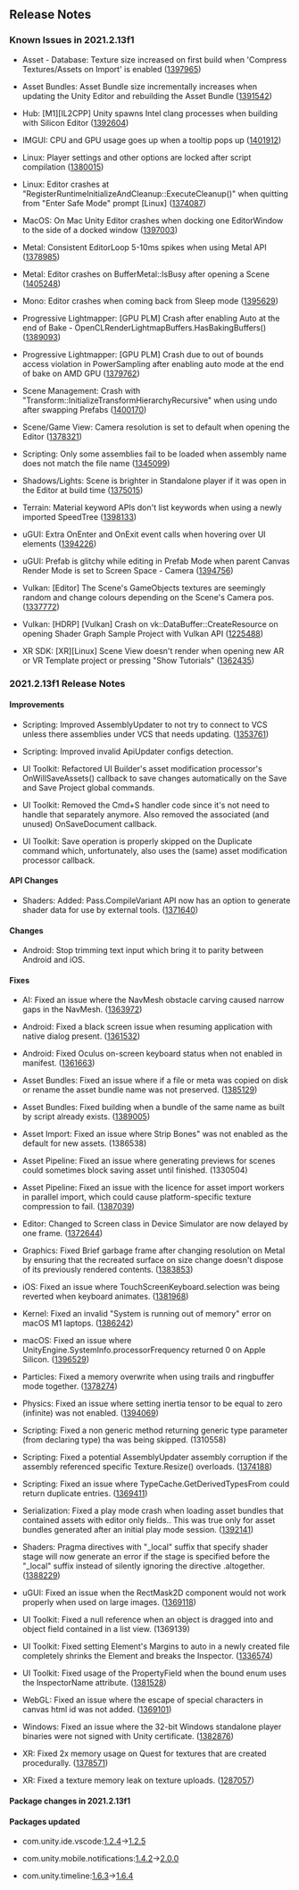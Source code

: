 ## Release Notes

### Known Issues in 2021.2.13f1

-   Asset - Database: Texture size increased on first build when \'Compress Textures/Assets on Import\' is enabled ([1397965](https://issuetracker.unity3d.com/issues/texture-size-increased-on-first-build-when-compress-textures-slash-assets-on-import-is-enabled))

-   Asset Bundles: Asset Bundle size incrementally increases when updating the Unity Editor and rebuilding the Asset Bundle ([1391542](https://issuetracker.unity3d.com/issues/asset-bundle-size-incrementally-increases-when-updating-the-unity-editor-and-rebuilding-the-asset-bundle))

-   Hub: \[M1\]\[IL2CPP\] Unity spawns Intel clang processes when building with Silicon Editor ([1392604](https://issuetracker.unity3d.com/issues/m1-il2cpp-unity-spawns-intel-clang-processes-when-building-with-silicon-editor))

-   IMGUI: CPU and GPU usage goes up when a tooltip pops up ([1401912](https://issuetracker.unity3d.com/issues/cpu-and-gpu-usage-goes-up-when-a-tooltip-pops-up))

-   Linux: Player settings and other options are locked after script compilation ([1380015](https://issuetracker.unity3d.com/issues/linux-player-settings-and-other-options-are-locked-after-script-compilation))

-   Linux: Editor crashes at \"RegisterRuntimeInitializeAndCleanup::ExecuteCleanup()\" when quitting from \"Enter Safe Mode\" prompt \[Linux\] ([1374087](https://issuetracker.unity3d.com/issues/linux-editor-crashes-at-registerruntimeinitializeandcleanup-executecleanup-when-quitting-from-enter-safe-mode-prompt))

-   MacOS: On Mac Unity Editor crashes when docking one EditorWindow to the side of a docked window ([1397003](https://issuetracker.unity3d.com/issues/unity-editor-crashes-when-docking-one-editorwindow-to-the-side-of-a-docked-window))

-   Metal: Consistent EditorLoop 5-10ms spikes when using Metal API ([1378985](https://issuetracker.unity3d.com/issues/consistent-gfx-dot-waitforpresentongfxthread-5-10ms-spikes-when-using-metal-api))

-   Metal: Editor crashes on BufferMetal::IsBusy after opening a Scene ([1405248](https://issuetracker.unity3d.com/issues/editor-crashes-on-buffermetal-isbusy-after-opening-a-scene))

-   Mono: Editor crashes when coming back from Sleep mode ([1395629](https://issuetracker.unity3d.com/issues/editor-crashes-when-coming-back-from-sleep-mode))

-   Progressive Lightmapper: \[GPU PLM\] Crash after enabling Auto at the end of Bake - OpenCLRenderLightmapBuffers.HasBakingBuffers() ([1389093](https://issuetracker.unity3d.com/issues/gpu-plm-crash-after-enabling-auto-at-the-end-of-bake-openclrenderlightmapbuffers-dot-hasbakingbuffers))

-   Progressive Lightmapper: \[GPU PLM\] Crash due to out of bounds access violation in PowerSampling after enabling auto mode at the end of bake on AMD GPU ([1379762](https://issuetracker.unity3d.com/issues/gpu-plm-crash-in-nvopencl64-clgetplatforminfo-after-enabling-auto-generate-checkbox-at-the-end-of-gi-bake))

-   Scene Management: Crash with \"Transform::InitializeTransformHierarchyRecursive\" when using undo after swapping Prefabs ([1400170](https://issuetracker.unity3d.com/issues/crash-with-transform-initializetransformhierarchyrecursive-when-using-undo-after-swapping-prefabs))

-   Scene/Game View: Camera resolution is set to default when opening the Editor ([1378321](https://issuetracker.unity3d.com/issues/camera-resolution-is-set-to-default-when-opening-the-editor))

-   Scripting: Only some assemblies fail to be loaded when assembly name does not match the file name ([1345099](https://issuetracker.unity3d.com/issues/only-some-assemblies-fail-to-be-loaded-when-assembly-name-does-not-match-the-file-name))

-   Shadows/Lights: Scene is brighter in Standalone player if it was open in the Editor at build time ([1375015](https://issuetracker.unity3d.com/issues/scene-is-brighter-in-standalone-player-if-it-was-open-in-the-editor-at-build-time))

-   Terrain: Material keyword APIs don\'t list keywords when using a newly imported SpeedTree ([1398133](https://issuetracker.unity3d.com/issues/material-keyword-apis-dont-list-keywords-when-using-a-newly-imported-speedtree))

-   uGUI: Extra OnEnter and OnExit event calls when hovering over UI elements ([1394226](https://issuetracker.unity3d.com/issues/wrong-onenter-and-onexit-event-calls-when-hovering-over-ui-elements))

-   uGUI: Prefab is glitchy while editing in Prefab Mode when parent Canvas Render Mode is set to Screen Space - Camera ([1394756](https://issuetracker.unity3d.com/issues/prefab-is-glitchy-when-editing-in-prefab-mode-in-a-custom-ui-environment))

-   Vulkan: \[Editor\] The Scene\'s GameObjects textures are seemingly random and change colours depending on the Scene\'s Camera pos. ([1337772](https://issuetracker.unity3d.com/issues/vulkan-editor-the-scenes-gameobjects-textures-are-seemingly-random-and-change-colours-depending-on-the-scenes-camera-pos))

-   Vulkan: \[HDRP\] \[Vulkan\] Crash on vk::DataBuffer::CreateResource on opening Shader Graph Sample Project with Vulkan API ([1225488](https://issuetracker.unity3d.com/issues/hdrp-vulkan-crash-on-vk-databuffer-createresource-on-opening-shader-graph-sample-project-with-vulkan-api))

-   XR SDK: \[XR\]\[Linux\] Scene View doesn\'t render when opening new AR or VR Template project or pressing \"Show Tutorials\" ([1362435](https://issuetracker.unity3d.com/issues/xr-linux-scene-view-doesnt-render-when-opening-new-ar-or-vr-template-project-or-pressing-show-tutorials))

### 2021.2.13f1 Release Notes

#### Improvements

-   Scripting: Improved AssemblyUpdater to not try to connect to VCS unless there assemblies under VCS that needs updating. ([1353761](https://issuetracker.unity3d.com/issues/perforce-unnecessary-checkout-for-dll-files-when-reimporting-them-in-the-editor))

-   Scripting: Improved invalid ApiUpdater configs detection.

-   UI Toolkit: Refactored UI Builder\'s asset modification processor\'s OnWillSaveAssets() callback to save changes automatically on the Save and Save Project global commands.

-   UI Toolkit: Removed the Cmd+S handler code since it\'s not need to handle that separately anymore. Also removed the associated (and unused) OnSaveDocument callback.

-   UI Toolkit: Save operation is properly skipped on the Duplicate command which, unfortunately, also uses the (same) asset modification processor callback.

#### API Changes

-   Shaders: Added: Pass.CompileVariant API now has an option to generate shader data for use by external tools. ([1371640](https://issuetracker.unity3d.com/issues/vulkan-shaderdata-dot-pass-dot-compilevariant-function-compile-data-in-the-smol-v-format-when-using-vulkan))

#### Changes

-   Android: Stop trimming text input which bring it to parity between Android and iOS.

#### Fixes

-   AI: Fixed an issue where the NavMesh obstacle carving caused narrow gaps in the NavMesh. ([1363972](https://issuetracker.unity3d.com/issues/nav-mesh-agent-gets-stuck-when-colliding-with-an-invisible-wall-created-by-nav-mesh-obstacles))

-   Android: Fixed a black screen issue when resuming application with native dialog present. ([1361532](https://issuetracker.unity3d.com/issues/android-unity-app-background-gets-black-when-dialog-window-remains-open-after-re-entering-the-app))

-   Android: Fixed Oculus on-screen keyboard status when not enabled in manifest. ([1361663](https://issuetracker.unity3d.com/issues/xr-oculus-touchscreenkeyboard-reports-state-visible-even-if-the-is-not-defined-in-the-androidmanifest))

-   Asset Bundles: Fixed an issue where if a file or meta was copied on disk or rename the asset bundle name was not preserved. ([1385129](https://issuetracker.unity3d.com/issues/assetbundle-assets-will-not-appear-in-the-assetbundles-when-the-guids-are-the-same))

-   Asset Bundles: Fixed building when a bundle of the same name as built by script already exists. ([1389005](https://issuetracker.unity3d.com/issues/asset-bundle-build-fails-when-using-buildpipeline-dot-buildassetbundles-buildmaps-with-bundle-names-already-in-use))

-   Asset Import: Fixed an issue where Strip Bones\" was not enabled as the default for new assets. (1386538)

-   Asset Pipeline: Fixed an issue where generating previews for scenes could sometimes block saving asset until finished. (1330504)

-   Asset Pipeline: Fixed an issue with the licence for asset import workers in parallel import, which could cause platform-specific texture compression to fail. ([1387039](https://issuetracker.unity3d.com/issues/android-textures-fail-to-import-when-calling-editorutility-dot-compresstexture-with-parallel-import))

-   Editor: Changed to Screen class in Device Simulator are now delayed by one frame. ([1372644](https://issuetracker.unity3d.com/issues/device-simulator-canvas-pixelrect-lags-a-frame-behind-screen-dot-safearea-when-switching-device-orientation))

-   Graphics: Fixed Brief garbage frame after changing resolution on Metal by ensuring that the recreated surface on size change doesn\'t dispose of its previously rendered contents. ([1383853](https://issuetracker.unity3d.com/issues/macos-player-window-is-scrambled-with-square-artifacts-for-a-few-seconds-when-changing-the-resolution))

-   iOS: Fixed an issue where TouchScreenKeyboard.selection was being reverted when keyboard animates. ([1381968](https://issuetracker.unity3d.com/issues/ios-touchscreenkeyboard-dot-selection-is-ignored))

-   Kernel: Fixed an invalid \"System is running out of memory\" error on macOS M1 laptops. ([1386242](https://issuetracker.unity3d.com/issues/system-is-running-out-of-memory-is-being-thrown-when-using-profiler-as-a-standalone-process-with-deep-profile-turned-on))

-   macOS: Fixed an issue where UnityEngine.SystemInfo.processorFrequency returned 0 on Apple Silicon. ([1396529](https://issuetracker.unity3d.com/issues/unityengine-dot-systeminfo-dot-processorfrequency-logs-a-value-of-0-on-m1-macs))

-   Particles: Fixed a memory overwrite when using trails and ringbuffer mode together. ([1378274](https://issuetracker.unity3d.com/issues/android-shuriken-application-crash-when-loop-until-replaced-is-selected-in-ring-buffer-mode-property))

-   Physics: Fixed an issue where setting inertia tensor to be equal to zero (infinite) was not enabled. ([1394069](https://issuetracker.unity3d.com/issues/error-thrown-when-disabling-rigidbody-with-a-custom-inertia-tensor-and-constraint))

-   Scripting: Fixed a non generic method returning generic type parameter (from declaring type) tha was being skipped. (1310558)

-   Scripting: Fixed a potential AssemblyUpdater assembly corruption if the assembly referenced specific Texture.Resize() overloads. ([1374188](https://issuetracker.unity3d.com/issues/failed-to-resolve-type-system-dot-int32-error-is-thrown-when-assemblyupdater-is-called))

-   Scripting: Fixed an issue where TypeCache.GetDerivedTypesFrom could return duplicate entries. ([1369411](https://issuetracker.unity3d.com/issues/typecache-dot-gettypesderivedfrom-function-returns-duplicate-types-when-derived-classes-are-located-in-a-separate-folder))

-   Serialization: Fixed a play mode crash when loading asset bundles that contained assets with editor only fields.. This was true only for asset bundles generated after an initial play mode session. ([1392141](https://issuetracker.unity3d.com/issues/crash-when-instantiate-the-addressable-prefab-with-textmesh-pro))

-   Shaders: Pragma directives with \"\_local\" suffix that specify shader stage will now generate an error if the stage is specified before the \"\_local\" suffix instead of silently ignoring the directive .altogether. ([1388229](https://issuetracker.unity3d.com/issues/pragma-directive-is-incorrect-when-using-multi-compile-vertex-local-suffix))

-   uGUI: Fixed an issue when the RectMask2D component would not work properly when used on large images. ([1369118](https://issuetracker.unity3d.com/issues/part-of-the-large-image-is-prematurely-marked-if-using-the-rectmask2d))

-   UI Toolkit: Fixed a null reference when an object is dragged into and object field contained in a list view. (1369139)

-   UI Toolkit: Fixed setting Element\'s Margins to auto in a newly created file completely shrinks the Element and breaks the Inspector. ([1336574](https://issuetracker.unity3d.com/issues/ui-builder-setting-elements-margins-to-auto-in-a-newly-created-file-completely-shrinks-the-element-and-breaks-the-inspector))

-   UI Toolkit: Fixed usage of the PropertyField when the bound enum uses the InspectorName attribute. ([1381528](https://issuetracker.unity3d.com/issues/argumentoutofrangeexception-error-when-using-propertyfield-to-bind-hdadditionalcameradata-dot-antialiasingmode-type))

-   WebGL: Fixed an issue where the escape of special characters in canvas html id was not added. ([1369101](https://issuetracker.unity3d.com/issues/webgl-build-fails-to-execute-queryselector-if-the-canvas-id-starts-with-a-number-in-unity-play))

-   Windows: Fixed an issue where the 32-bit Windows standalone player binaries were not signed with Unity certificate. ([1382876](https://issuetracker.unity3d.com/issues/32-bit-windows-standalone-player-binaries-are-not-signed))

-   XR: Fixed 2x memory usage on Quest for textures that are created procedurally. ([1378571](https://issuetracker.unity3d.com/issues/texture-vulkan-xr-loading-texture-at-runtime-needs-2x-memory-compared-to-a-built-in-texture))

-   XR: Fixed a texture memory leak on texture uploads. ([1287057](https://issuetracker.unity3d.com/issues/xr-vulkan-quest1-apps-have-significantly-higher-memory-consumption-on-vulkan-compared-to-gles3))

#### Package changes in 2021.2.13f1

#### Packages updated

-   com.unity.ide.vscode:[1.2.4](https://docs.unity3d.com/Packages/com.unity.ide.vscode@1.2//changelog/CHANGELOG.html)→[1.2.5](https://docs.unity3d.com/Packages/com.unity.ide.vscode@1.2//changelog/CHANGELOG.html)

-   com.unity.mobile.notifications:[1.4.2](https://docs.unity3d.com/Packages/com.unity.mobile.notifications@1.4//changelog/CHANGELOG.html)→[2.0.0](https://docs.unity3d.com/Packages/com.unity.mobile.notifications@2.0//changelog/CHANGELOG.html)

-   com.unity.timeline:[1.6.3](https://docs.unity3d.com/Packages/com.unity.timeline@1.6//changelog/CHANGELOG.html)→[1.6.4](https://docs.unity3d.com/Packages/com.unity.timeline@1.6//changelog/CHANGELOG.html)
